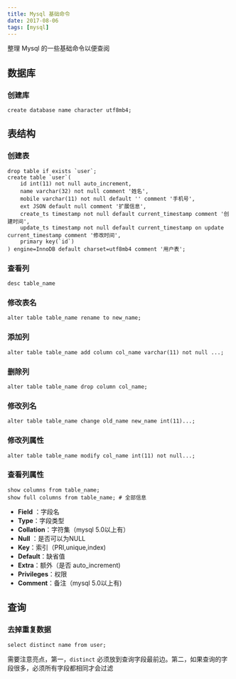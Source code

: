 ```yaml
---
title: Mysql 基础命令
date: 2017-08-06
tags: [mysql]
---
```


整理 Mysql 的一些基础命令以便查阅
<!-- more --><!-- toc -->
## 数据库
###  创建库
```mysql
create database name character utf8mb4;
```
## 表结构
### 创建表
```mysql
drop table if exists `user`;
create table `user`(
    id int(11) not null auto_increment,
    name varchar(32) not null comment '姓名',
    mobile varchar(11) not null default '' comment '手机号',
    ext JSON default null comment '扩展信息',
    create_ts timestamp not null default current_timestamp comment '创建时间',
    update_ts timestamp not null default current_timestamp on update current_timestamp comment '修改时间',
    primary key(`id`)
) engine=InnoDB default charset=utf8mb4 comment '用户表';
```

### 查看列
```mysql
desc table_name
```
### 修改表名
```mysql
alter table table_name rename to new_name;
```
### 添加列
```mysql
alter table table_name add column col_name varchar(11) not null ...;
```
### 删除列
```mysql
alter table table_name drop column col_name;
```
### 修改列名
```mysql
alter table table_name change old_name new_name int(11)...;
```
### 修改列属性
```mysql
alter table table_name modify col_name int(11) not null...;
```
### 查看列属性
```mysql
show columns from table_name;
show full columns from table_name; # 全部信息
```

- **Field** ：字段名
- **Type**：字段类型
- **Collation**：字符集（mysql 5.0以上有）
- **Null** ：是否可以为NULL
- **Key**：索引（PRI,unique,index)
- **Default**：缺省值
- **Extra**：额外（是否 auto_increment)
- **Privileges**：权限
- **Comment**：备注（mysql 5.0以上有)

## 查询

### 去掉重复数据
```mysql
select distinct name from user;
```
需要注意亮点，第一，`distinct` 必须放到查询字段最前边。第二，如果查询的字段很多，必须所有字段都相同才会过滤

